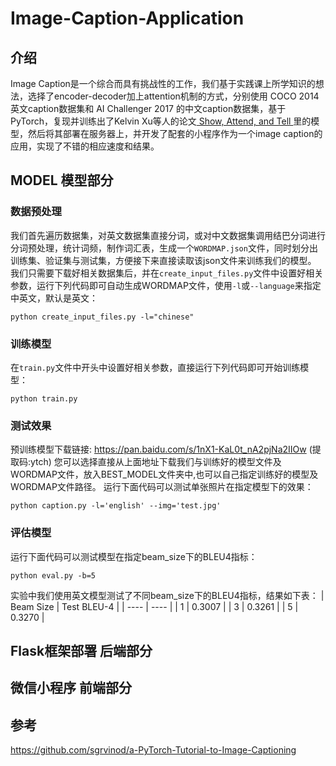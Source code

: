 # Image-Caption-Application
## 介绍
  Image Caption是一个综合而具有挑战性的工作，我们基于实践课上所学知识的想法，选择了encoder-decoder加上attention机制的方式，分别使用 COCO 2014 英文caption数据集和 AI Challenger 2017 的中文caption数据集，基于PyTorch，复现并训练出了Kelvin Xu等人的论文[ Show, Attend, and Tell ](https://arxiv.org/abs/1502.03044)里的模型，然后将其部署在服务器上，并开发了配套的小程序作为一个image caption的应用，实现了不错的相应速度和结果。

## MODEL 模型部分
### 数据预处理
  我们首先遍历数据集，对英文数据集直接分词，或对中文数据集调用结巴分词进行分词预处理，统计词频，制作词汇表，生成一个`WORDMAP.json`文件，同时划分出训练集、验证集与测试集，方便接下来直接读取该json文件来训练我们的模型。
  我们只需要下载好相关数据集后，并在`create_input_files.py`文件中设置好相关参数，运行下列代码即可自动生成WORDMAP文件，使用`-l`或`--language`来指定中英文，默认是英文：
```python3
python create_input_files.py -l="chinese"
```

### 训练模型
  在`train.py`文件中开头中设置好相关参数，直接运行下列代码即可开始训练模型：
```python3
python train.py
```

### 测试效果
  预训练模型下载链接: <https://pan.baidu.com/s/1nX1-KaL0t_nA2pjNa2IIOw> (提取码:ytch) 
  您可以选择直接从上面地址下载我们与训练好的模型文件及WORDMAP文件，放入BEST_MODEL文件夹中,也可以自己指定训练好的模型及WORDMAP文件路径。
  运行下面代码可以测试单张照片在指定模型下的效果：
```python3
python caption.py -l='english' --img='test.jpg' 
```
### 评估模型
  运行下面代码可以测试模型在指定beam_size下的BLEU4指标：
```python3
python eval.py -b=5
```
实验中我们使用英文模型测试了不同beam_size下的BLEU4指标，结果如下表：
| Beam Size | Test BLEU-4 |
|  ----  | ----  |
| 1 | 0.3007 |
| 3 | 0.3261 |
| 5 | 0.3270 |

## Flask框架部署 后端部分

## 微信小程序 前端部分

## 参考
https://github.com/sgrvinod/a-PyTorch-Tutorial-to-Image-Captioning
